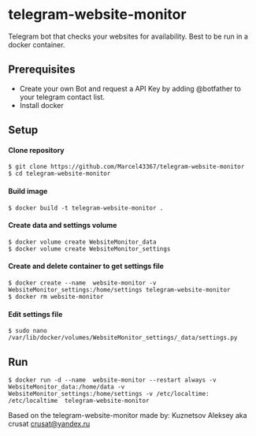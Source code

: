 # telegram-website-monitor

Telegram bot that checks your websites for availability. Best to be run in a docker container.


## Prerequisites
- Create your own Bot and request a API Key by adding @botfather to your telegram contact list.
- Install docker

## Setup

#### Clone repository
    $ git clone https://github.com/Marcel43367/telegram-website-monitor
    $ cd telegram-website-monitor

#### Build image
    $ docker build -t telegram-website-monitor .

#### Create data and settings volume
    $ docker volume create WebsiteMonitor_data
    $ docker volume create WebsiteMonitor_settings

#### Create and delete container to get settings file
    $ docker create --name  website-monitor -v WebsiteMonitor_settings:/home/settings telegram-website-monitor
    $ docker rm website-monitor

#### Edit settings file
    $ sudo nano /var/lib/docker/volumes/WebsiteMonitor_settings/_data/settings.py

## Run
    $ docker run -d --name  website-monitor --restart always -v WebsiteMonitor_data:/home/data -v WebsiteMonitor_settings:/home/settings -v /etc/localtime:	/etc/localtime 	telegram-website-monitor



Based on the telegram-website-monitor made by:
Kuznetsov Aleksey aka crusat <crusat@yandex.ru>
